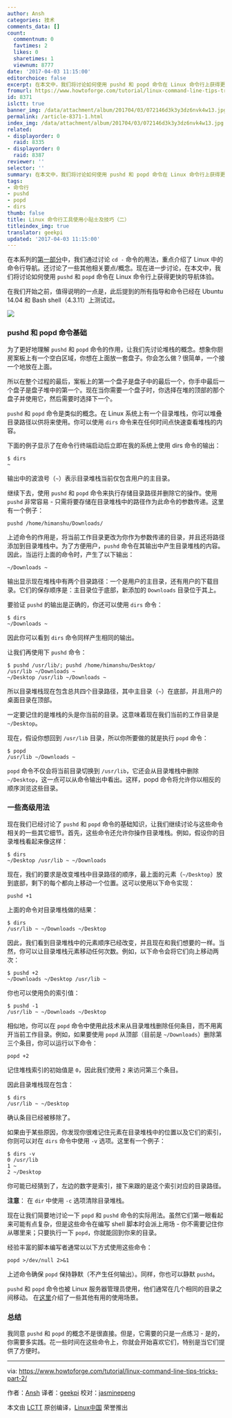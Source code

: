 ```yaml
---
author: Ansh
categories: 技术
comments_data: []
count:
  commentnum: 0
  favtimes: 2
  likes: 0
  sharetimes: 1
  viewnum: 8777
date: '2017-04-03 11:15:00'
editorchoice: false
excerpt: 在本文中，我们将讨论如何使用 pushd 和 popd 命令在 Linux 命令行上获得更快的导航体验。
fromurl: https://www.howtoforge.com/tutorial/linux-command-line-tips-tricks-part-2/
id: 8371
islctt: true
banner_img: /data/attachment/album/201704/03/072146d3k3y3dz6nvk4w13.jpg
permalink: /article-8371-1.html
index_img: /data/attachment/album/201704/03/072146d3k3y3dz6nvk4w13.jpg.thumb.jpg
related:
- displayorder: 0
  raid: 8335
- displayorder: 0
  raid: 8387
reviewer: ''
selector: ''
summary: 在本文中，我们将讨论如何使用 pushd 和 popd 命令在 Linux 命令行上获得更快的导航体验。
tags:
- 命令行
- pushd
- popd
- dirs
thumb: false
title: Linux 命令行工具使用小贴士及技巧（二）
titleindex_img: true
translator: geekpi
updated: '2017-04-03 11:15:00'
---
```


在本系列的[第一部分](/article-8335-1.html)中，我们通过讨论 `cd -` 命令的用法，重点介绍了 Linux 中的命令行导航。还讨论了一些其他相关要点/概念。现在进一步讨论，在本文中，我们将讨论如何使用 `pushd` 和 `popd` 命令在 Linux 命令行上获得更快的导航体验。


在我们开始之前，值得说明的一点是，此后提到的所有指导和命令已经在 Ubuntu 14.04 和 Bash shell（4.3.11）上测试过。


![](/data/attachment/album/201704/03/072146d3k3y3dz6nvk4w13.jpg)


### pushd 和 popd 命令基础


为了更好地理解 `pushd` 和 `popd` 命令的作用，让我们先讨论堆栈的概念。想象你厨房案板上有一个空白区域，你想在上面放一套盘子。你会怎么做？很简单，一个接一个地放在上面。


所以在整个过程的最后，案板上的第一个盘子是盘子中的最后一个，你手中最后一个盘子是盘子堆中的第一个。现在当你需要一个盘子时，你选择在堆的顶部的那个盘子并使用它，然后需要时选择下一个。


`pushd` 和 `popd` 命令是类似的概念。在 Linux 系统上有一个目录堆栈，你可以堆叠目录路径以供将来使用。你可以使用 `dirs` 命令来在任何时间点快速查看堆栈的内容。


下面的例子显示了在命令行终端启动后立即在我的系统上使用 dirs 命令的输出：



```
$ dirs
~

```

输出中的波浪号（`~`）表示目录堆栈当前仅包含用户的主目录。


继续下去，使用 `pushd` 和 `popd` 命令来执行存储目录路径并删除它的操作。使用 `pushd` 非常容易 - 只需将要存储在目录堆栈中的路径作为此命令的参数传递。这里有一个例子：



```
pushd /home/himanshu/Downloads/

```

上述命令的作用是，将当前工作目录更改为你作为参数传递的目录，并且还将路径添加到目录堆栈中。为了方便用户，`pushd` 命令在其输出中产生目录堆栈的内容。因此，当运行上面的命令时，产生了以下输出：



```
~/Downloads ~

```

输出显示现在堆栈中有两个目录路径：一个是用户的主目录，还有用户的下载目录。它们的保存顺序是：主目录位于底部，新添加的 `Downloads` 目录位于其上。


要验证 `pushd` 的输出是正确的，你还可以使用 `dirs` 命令：



```
$ dirs
~/Downloads ~

```

因此你可以看到 `dirs` 命令同样产生相同的输出。


让我们再使用下 `pushd` 命令：



```
$ pushd /usr/lib/; pushd /home/himanshu/Desktop/
/usr/lib ~/Downloads ~
~/Desktop /usr/lib ~/Downloads ~

```

所以目录堆栈现在包含总共四个目录路径，其中主目录（`~`）在底部，并且用户的桌面目录在顶部。


一定要记住的是堆栈的头是你当前的目录。这意味着现在我们当前的工作目录是 `~/Desktop`。


现在，假设你想回到 `/usr/lib` 目录，所以你所要做的就是执行 `popd` 命令：



```
$ popd
/usr/lib ~/Downloads ~

```

`popd` 命令不仅会将当前目录切换到 `/usr/lib`，它还会从目录堆栈中删除 `~/Desktop`，这一点可以从命令输出中看出。这样，popd 命令将允许你以相反的顺序浏览这些目录。


### 一些高级用法


现在我们已经讨论了 `pushd` 和 `popd` 命令的基础知识，让我们继续讨论与这些命令相关的一些其它细节。首先，这些命令还允许你操作目录堆栈。例如，假设你的目录堆栈看起来像这样：



```
$ dirs
~/Desktop /usr/lib ~ ~/Downloads

```

现在，我们的要求是改变堆栈中目录路径的顺序，最上面的元素（`~/Desktop`）放到底部，剩下的每个都向上移动一个位置。这可以使用以下命令实现：



```
pushd +1

```

上面的命令对目录堆栈做的结果：



```
$ dirs
/usr/lib ~ ~/Downloads ~/Desktop

```

因此，我们看到目录堆栈中的元素顺序已经改变，并且现在和我们想要的一样。当然，你可以让目录堆栈元素移动任何次数。例如，以下命令会将它们向上移动两次：



```
$ pushd +2
~/Downloads ~/Desktop /usr/lib ~

```

你也可以使用负的索引值：



```
$ pushd -1
/usr/lib ~ ~/Downloads ~/Desktop

```

相似地，你可以在 `popd` 命令中使用此技术来从目录堆栈删除任何条目，而不用离开当前工作目录。例如，如果要使用 `popd` 从顶部（目前是 `~/Downloads`）删除第三个条目，你可以运行以下命令：



```
popd +2

```

记住堆栈索引的初始值是 `0`，因此我们使用 `2` 来访问第三个条目。


因此目录堆栈现在包含：



```
$ dirs
/usr/lib ~ ~/Desktop

```

确认条目已经被移除了。


如果由于某些原因，你发现你很难记住元素在目录堆栈中的位置以及它们的索引，你则可以对在 `dirs` 命令中使用 `-v` 选项。这里有一个例子：



```
$ dirs -v
0 /usr/lib
1 ~
2 ~/Desktop

```

你可能已经猜到了，左边的数字是索引，接下来跟的是这个索引对应的目录路径。


**注意**： 在 `dir` 中使用 `-c` 选项清除目录堆栈。


现在让我们简要地讨论一下 `popd` 和 `pushd` 命令的实际用法。虽然它们第一眼看起来可能有点复杂，但是这些命令在编写 shell 脚本时会派上用场 - 你不需要记住你从哪里来；只要执行一下 `popd`，你就能回到你来的目录。


经验丰富的脚本编写者通常以以下方式使用这些命令：



```
popd >/dev/null 2>&1

```

上述命令确保 `popd` 保持静默（不产生任何输出）。同样，你也可以静默 `pushd`。


`pushd` 和 `popd` 命令也被 Linux 服务器管理员使用，他们通常在几个相同的目录之间移动。 在[这里](http://unix.stackexchange.com/questions/77077/how-do-i-use-pushd-and-popd-commands)介绍了一些其他有用的使用场景。


### 总结


我同意 `pushd` 和 `popd` 的概念不是很直接。但是，它需要的只是一点练习 - 是的，你需要多实践。花一些时间在这些命令上，你就会开始喜欢它们，特别是当它们提供了方便时。




---


via: <https://www.howtoforge.com/tutorial/linux-command-line-tips-tricks-part-2/>


作者：[Ansh](https://www.howtoforge.com/tutorial/linux-command-line-tips-tricks-part-2/)  译者：[geekpi](https://github.com/geekpi) 校对：[jasminepeng](https://github.com/jasminepeng)


本文由 [LCTT](https://github.com/LCTT/TranslateProject) 原创编译，[Linux中国](https://linux.cn/) 荣誉推出